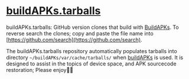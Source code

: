 # [buildAPKs.tarballs](https://github.com/BuildAPKs/buildAPKs.tarballs)

buildAPKs.tarballs:  GitHub version clones that build with [BuildAPKs](https://github.com/BuildAPKs).  To reverse search the clones; copy and paste the file name into [https://github.com/search](https://github.com/search).

The buildAPKs.tarballs repository automatically populates tarballs into directory `~/buildAPKs/var/cache/tarballs/` when [buildAPKs](https://github.com/BuildAPKs/buildAPKs) is used.  It is designed to assist in the topics of device space, and APK sourcecode restoration;  Please enjoy🎵🎶 
<!--buildAPKs.tarballs README.md EOF-->
